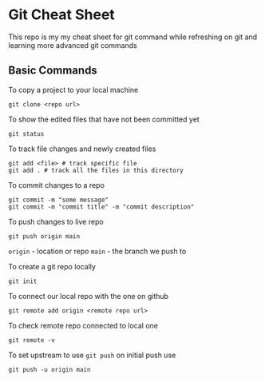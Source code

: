 # Git Cheat Sheet

This repo is my my cheat sheet for git command while refreshing on git and learning more advanced git commands

## Basic Commands

To copy a project to your local machine

```
git clone <repo url>
```

To show the edited files that have not been committed yet

```
git status
```

To track file changes and newly created files

```
git add <file> # track specific file
git add . # track all the files in this directory
```

To commit changes to a repo

```
git commit -m "some message"
git commit -m "commit title" -m "commit description"
```

To push changes to live repo

```
git push origin main
```

`origin` - location or repo
`main` - the branch we push to

To create a git repo locally

```
git init
```

To connect our local repo with the one on github

```
git remote add origin <remote repo url>
```

To check remote repo connected to local one

```
git remote -v
```

To set upstream to use `git push` on initial push use

```
git push -u origin main
```
